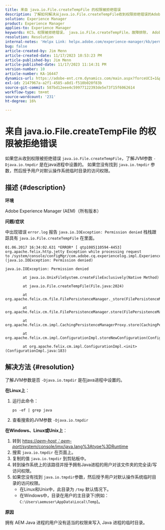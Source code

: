 ```yaml
---
title: 来自 java.io.File.createTempFile 的权限被拒绝错误
description: 了解如何解决从java.io.File.createTempFile收到权限拒绝错误的Adobe Experience Manager问题。
solution: Experience Manager
product: Experience Manager
applies-to: Experience Manager
keywords: KCS，权限被拒绝错误， java.io.File.createTempFile，故障排除， Adobe Experience Manager， AEM
resolution: Resolution
internal-notes: 'Helpx Link: helpx.adobe.com/experience-manager/kb/permission_denied_error_from_java_io_file.html'
bug: false
article-created-by: Jim Menn
article-created-date: 11/17/2023 10:53:23 PM
article-published-by: Jim Menn
article-published-date: 11/17/2023 11:14:31 PM
version-number: 10
article-number: KA-16447
dynamics-url: https://adobe-ent.crm.dynamics.com/main.aspx?forceUCI=1&pagetype=entityrecord&etn=knowledgearticle&id=d26c9815-9c85-ee11-8179-6045bd006268
exl-id: 2147967a-a2f1-4585-a8d1-f510b020f83b
source-git-commit: 587bd12eee4c59977122393de5e73f15f6062614
workflow-type: tm+mt
source-wordcount: '231'
ht-degree: 16%

---
```


# 来自 java.io.File.createTempFile 的权限被拒绝错误


如果您从收到权限被拒绝错误 `java.io.File.createTempFile`，了解JVM参数 `-Djava.io.tmpdir` 是在java进程中设置的。 如果您没有找到 `java.io.tmpdir` 参数，然后授予用户对默认操作系统临时目录的访问权限。

## 描述 {#description}


<b>环境</b>

Adobe Experience Manager (AEM)（所有版本）

<b>问题/症状</b>

中出现错误 `error.log` 报告 `java.io.IOException: Permission denied` 栈栈跟踪具有 `java.io.File.createTempFile` 在里面。




```
01.06.2017 16:34:02.631 *ERROR* [ qtp1085110594-4453]  org.apache.felix.http.jetty Exception while processing request to /system/console/configMgr/com.adobe.cq.experiencelog.impl.ExperienceLogConfigServlet (java.io.IOException: Permission denied)

java.io.IOException: Permission denied

        at java.io.UnixFileSystem.createFileExclusively(Native Method)

        at java.io.File.createTempFile(File.java:2024)

        at org.apache.felix.cm.file.FilePersistenceManager._store(FilePersistenceManager.java:699)

        at org.apache.felix.cm.file.FilePersistenceManager.store(FilePersistenceManager.java:660)

        at org.apache.felix.cm.impl.CachingPersistenceManagerProxy.store(CachingPersistenceManagerProxy.java:242)

        at org.apache.felix.cm.impl.ConfigurationImpl.storeNewConfiguration(ConfigurationImpl.java:462)

        at org.apache.felix.cm.impl.ConfigurationImpl.<init>(ConfigurationImpl.java:183)
```







## 解决方法 {#resolution}


了解JVM参数是否 `-Djava.io.tmpdir` 是在java进程中设置的。

<b>在Linux上</b>：

1. 运行此命令：




   ```
   ps -ef | grep java
   ```


2. 查看搜索的JVM参数 `-Djava.io.tmpdir`


<b>在Windows、Linux或Unix上</b>：

1. 转到 [https://*aem-host：aem-port*/system/console/jmx/java.lang%3Atype%3DRuntime](https://aem-host:aem-port/system/console/jmx/java.lang%3Atype%3DRuntime)
2. 搜索 `java.io.tmpdir` 在页面上。
3. 复制的值 `java.io.tmpdir` 到剪贴板中。
4. 转到操作系统上的该路径并授予拥有Java进程的用户对该文件夹的完全读/写访问权限。
5. 如果您没有找到 `java.io.tmpdir`参数，然后授予用户对默认操作系统临时目录的访问权限。
   - 在Linux和Unix中，此目录为 `/tmp` 默认情况下。
   - 在Windows中，目录在用户的主目录下(例如： `C:\Users\aemuser\AppData\Local\Temp`)。


<b>原因</b>

拥有 AEM Java 进程的用户没有适当的权限来写入 Java 进程的临时目录。
